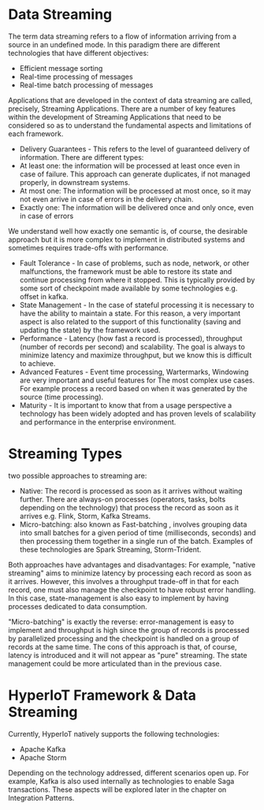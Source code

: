# Data Streaming [](id=data-streaming)

The term data streaming refers to a flow of information arriving from a source in an undefined mode.
In this paradigm there are different technologies that have different objectives:

* Efficient message sorting
* Real-time processing of messages
* Real-time batch processing of messages


Applications that are developed in the context of data streaming are called, precisely, Streaming Applications.
There are a number of key features within the development of Streaming Applications that need to be considered so as to understand the fundamental aspects and limitations of each framework.

* Delivery Guarantees - This refers to the level of guaranteed delivery of information. There are different types:
* At least one: the information will be processed at least once even in case of failure. This approach can generate duplicates, if not managed properly, in downstream systems.
* At most one: The information will be processed at most once, so it may not even arrive in case of errors in the delivery chain.
* Exactly one: The information will be delivered once and only once, even in case of errors

We understand well how exactly one semantic is, of course, the desirable approach but it is more complex to implement in distributed systems and sometimes requires trade-offs with performance.

* Fault Tolerance - In case of problems, such as node, network, or other malfunctions, the framework must be able to restore its state and continue processing from where it stopped. This is typically provided by some sort of checkpoint made available by some technologies e.g. offset in kafka.
* State Management - In the case of stateful processing it is necessary to have the ability to maintain a state. For this reason, a very important aspect is also related to the support of this functionality (saving and updating the state) by the framework used.
* Performance - Latency (how fast a record is processed), throughput (number of records per second) and scalability. The goal is always to minimize latency and maximize throughput, but we know this is difficult to achieve.
* Advanced Features - Event time processing, Wartermarks, Windowing are very important and useful features for The most complex use cases. For example process a record based on when it was generated by the source (time processing).
* Maturity - It is important to know that from a usage perspective a technology has been widely adopted and has proven levels of scalability and performance in the enterprise environment.

# Streaming Types

two possible approaches to streaming are:


* Native: The record is processed as soon as it arrives without waiting further. There are always-on processes (operators, tasks, bolts depending on the technology) that process the record as soon as it arrives e.g. Flink, Storm, Kafka Streams.
* Micro-batching: also known as Fast-batching , involves grouping data into small batches for a given period of time (milliseconds, seconds) and then processing them together in a single run of the batch. Examples of these technologies are Spark Streaming, Storm-Trident.

Both approaches have advantages and disadvantages: For example, "native streaming" aims to minimize latency by processing each record as soon as it arrives. However, this involves a throughput trade-off in that for each record, one must also manage the checkpoint to have robust error handling. 
In this case, state-management is also easy to implement by having processes dedicated to data consumption.

"Micro-batching" is exactly the reverse: error-management is easy to implement and throughput is high since the group of records is processed by parallelized processing and the checkpoint is handled on a group of records at the same time. The cons of this approach is that, of course, latency is introduced and it will not appear as "pure" streaming. The state management could be more articulated than in the previous case.

# HyperIoT Framework & Data Streaming

Currently, HyperIoT natively supports the following technologies:

* Apache Kafka
* Apache Storm

Depending on the technology addressed, different scenarios open up. For example, Kafka is also used internally as technologies to enable Saga transactions. These aspects will be explored later in the chapter on Integration Patterns.


